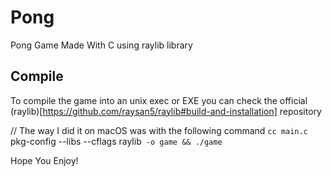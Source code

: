 # Pong
Pong Game Made With C using raylib library

## Compile

To compile the game into an unix exec or EXE you can check the official (raylib)[https://github.com/raysan5/raylib#build-and-installation] repository

// The way I did it on macOS was with the following command
`cc main.c `pkg-config --libs --cflags raylib` -o game && ./game`

Hope You Enjoy!
